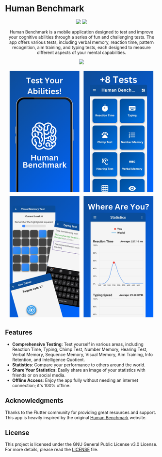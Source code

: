 # Human Benchmark

<div align="center">
<a href="https://f-droid.org/packages/io.github.printn.humanbenchmark"><img src="https://img.shields.io/f-droid/v/io.github.printn.humanbenchmark?logo=f-droid&labelColor=1a1a1a"></a>
<a href="https://github.com/PrintN/Human-Benchmark/blob/main/LICENSE">
<img src="https://img.shields.io/github/license/printn/human-benchmark?logo=gnu&color=blue&labelColor=1a1a1a">
</a>

<p>Human Benchmark is a mobile application designed to test and improve your cognitive abilities through a series of fun and challenging tests. The app offers various tests, including verbal memory, reaction time, pattern recognition, aim training, and typing tests, each designed to measure different aspects of your mental capabilities.</p>

<a href="https://f-droid.org/packages/io.github.printn.humanbenchmark"><img src="https://f-droid.org/badge/get-it-on.png" width="20%"></a>
</div>

<div align="center">
    <img src="fastlane/metadata/android/en-US/images/phoneScreenshots/1.png" width="230" height="400" style="margin: 5px;">
    <img src="fastlane/metadata/android/en-US/images/phoneScreenshots/2.png" width="230" height="400" style="margin: 5px;">
    <img src="fastlane/metadata/android/en-US/images/phoneScreenshots/3.png" width="230" height="400" style="margin: 5px;">
    <img src="fastlane/metadata/android/en-US/images/phoneScreenshots/4.png" width="230" height="400" style="margin: 5px;">
</div>

## Features

- **Comprehensive Testing**: Test yourself in various areas, including Reaction Time, Typing, Chimp Test, Number Memory, Hearing Test, Verbal Memory, Sequence Memory, Visual Memory, Aim Training, Info Retention, and Intelligence Quotient.
- **Statistics**: Compare your performance to others around the world.
- **Share Your Statistics**: Easily share an image of your statistics with friends or on social media.
- **Offline Access**: Enjoy the app fully without needing an internet connection; it's 100% offline.

## Acknowledgments

Thanks to the Flutter community for providing great resources and support. This app is heavily inspired by the original [Human Benchmark](https://humanbenchmark.com) website.

## License

This project is licensed under the GNU General Public License v3.0 License. For more details, please read the [LICENSE](LICENSE) file.